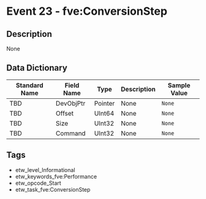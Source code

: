 # Event 23 - fve:ConversionStep

## Description
None

## Data Dictionary
|Standard Name|Field Name|Type|Description|Sample Value|
|---|---|---|---|---|
|TBD|DevObjPtr|Pointer|None|`None`|
|TBD|Offset|UInt64|None|`None`|
|TBD|Size|UInt32|None|`None`|
|TBD|Command|UInt32|None|`None`|

## Tags
* etw_level_Informational
* etw_keywords_fve:Performance
* etw_opcode_Start
* etw_task_fve:ConversionStep